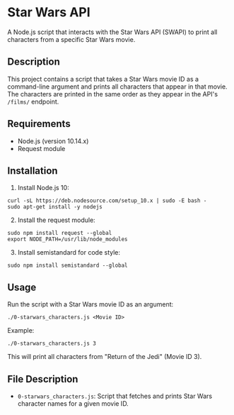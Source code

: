 # Star Wars API

A Node.js script that interacts with the Star Wars API (SWAPI) to print all characters from a specific Star Wars movie.

## Description

This project contains a script that takes a Star Wars movie ID as a command-line argument and prints all characters that appear in that movie. The characters are printed in the same order as they appear in the API's `/films/` endpoint.

## Requirements

- Node.js (version 10.14.x)
- Request module

## Installation

1. Install Node.js 10:
```
curl -sL https://deb.nodesource.com/setup_10.x | sudo -E bash -
sudo apt-get install -y nodejs
```

2. Install the request module:
```
sudo npm install request --global
export NODE_PATH=/usr/lib/node_modules
```

3. Install semistandard for code style:
```
sudo npm install semistandard --global
```

## Usage

Run the script with a Star Wars movie ID as an argument:

```
./0-starwars_characters.js <Movie ID>
```

Example:
```
./0-starwars_characters.js 3
```

This will print all characters from "Return of the Jedi" (Movie ID 3).

## File Description

- `0-starwars_characters.js`: Script that fetches and prints Star Wars character names for a given movie ID.